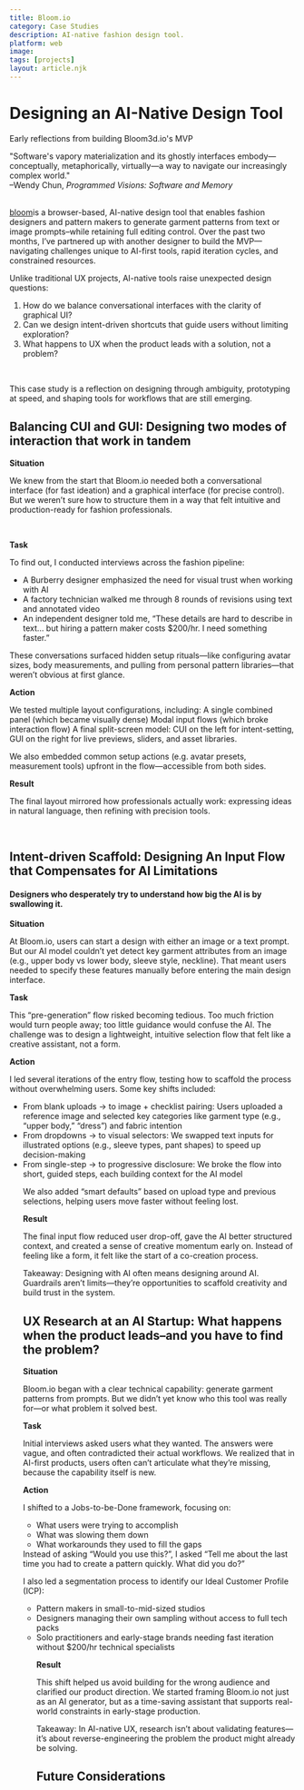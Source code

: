 ```yaml
---
title: Bloom.io
category: Case Studies
description: AI-native fashion design tool.
platform: web
image: 
tags: [projects]
layout: article.njk
---
```


# Designing an AI-Native Design Tool
Early reflections from building Bloom3d.io's MVP
<br>

<div class="quote">
    "Software's vapory materialization and its ghostly interfaces embody— conceptually, metaphorically, virtually—a way to navigate our increasingly complex world." <br>
    –Wendy Chun, <i>Programmed Visions: Software and Memory</i>
</div>

<br>

[bloom](https://bloom3d.io/)is a browser-based, AI-native design tool that enables fashion designers and pattern makers to generate garment patterns from text or image prompts–while retaining full editing control. Over the past two months, I’ve partnered up with another designer to build the MVP—navigating challenges unique to AI-first tools, rapid iteration cycles, and constrained resources.

Unlike traditional UX projects, AI-native tools raise unexpected design questions:
<ol>
    <li> How do we balance conversational interfaces with the clarity of graphical UI?
    <li> Can we design intent-driven shortcuts that guide users without limiting exploration?
    <li> What happens to UX when the product leads with a solution, not a problem?
</ol>
<br>

This case study is a reflection on designing through ambiguity, prototyping at speed, and shaping tools for workflows that are still emerging.

## Balancing CUI and GUI: Designing two modes of interaction that work in tandem

**Situation**

We knew from the start that Bloom.io needed both a conversational interface (for fast ideation) and a graphical interface (for precise control). But we weren’t sure how to structure them in a way that felt intuitive and production-ready for fashion professionals.

<br>

**Task**

To find out, I conducted interviews across the fashion pipeline:
<ul>
    <li>A Burberry designer emphasized the need for visual trust when working with AI
    <li>A factory technician walked me through 8 rounds of revisions using text and annotated video
    <li>An independent designer told me, “These details are hard to describe in text… but hiring a pattern maker costs $200/hr. I need something faster.”
</ul>

These conversations surfaced hidden setup rituals—like configuring avatar sizes, body measurements, and pulling from personal pattern libraries—that weren’t obvious at first glance.

**Action**

We tested multiple layout configurations, including:
A single combined panel (which became visually dense)
Modal input flows (which broke interaction flow)
A final split-screen model: CUI on the left for intent-setting, GUI on the right for live previews, sliders, and asset libraries.

We also embedded common setup actions (e.g. avatar presets, measurement tools) upfront in the flow—accessible from both sides.

**Result**

The final layout mirrored how professionals actually work: expressing ideas in natural language, then refining with precision tools. 

<br>

## Intent-driven Scaffold: Designing An Input Flow that Compensates for AI Limitations

####  Designers who desperately try to understand how big the AI is by swallowing it.

**Situation**

At Bloom.io, users can start a design with either an image or a text prompt. But our AI model couldn’t yet detect key garment attributes from an image (e.g., upper body vs lower body, sleeve style, neckline). That meant users needed to specify these features manually before entering the main design interface.

**Task**

This “pre-generation” flow risked becoming tedious. Too much friction would turn people away; too little guidance would confuse the AI. The challenge was to design a lightweight, intuitive selection flow that felt like a creative assistant, not a form.

**Action**

I led several iterations of the entry flow, testing how to scaffold the process without overwhelming users. Some key shifts included:
<ul>
    <li>From blank uploads → to image + checklist pairing: Users uploaded a reference image and selected key categories like garment type (e.g., “upper body,” “dress”) and fabric intention
    <li>From dropdowns → to visual selectors: We swapped text inputs for illustrated options (e.g., sleeve types, pant shapes) to speed up decision-making
    <li>From single-step → to progressive disclosure: We broke the flow into short, guided steps, each building context for the AI model

We also added “smart defaults” based on upload type and previous selections, helping users move faster without feeling lost.


**Result**

The final input flow reduced user drop-off, gave the AI better structured context, and created a sense of creative momentum early on. Instead of feeling like a form, it felt like the start of a co-creation process.

Takeaway: Designing with AI often means designing around AI. Guardrails aren’t limits—they’re opportunities to scaffold creativity and build trust in the system.


## UX Research at an AI Startup: What happens when the product leads–and you have to find the problem?

**Situation**

Bloom.io began with a clear technical capability: generate garment patterns from prompts. But we didn’t yet know who this tool was really for—or what problem it solved best.

**Task**

Initial interviews asked users what they wanted. The answers were vague, and often contradicted their actual workflows. We realized that in AI-first products, users often can’t articulate what they’re missing, because the capability itself is new.

**Action**

I shifted to a Jobs-to-be-Done framework, focusing on:
<ul>
    <li>What users were trying to accomplish
    <li>What was slowing them down
    <li>What workarounds they used to fill the gaps
</ul>
Instead of asking “Would you use this?”, I asked “Tell me about the last time you had to create a pattern quickly. What did you do?”

I also led a segmentation process to identify our Ideal Customer Profile (ICP):
<ul>
    <li>Pattern makers in small-to-mid-sized studios
    <li>Designers managing their own sampling without access to full tech packs
    <li>Solo practitioners and early-stage brands needing fast iteration without $200/hr technical specialists

**Result**

This shift helped us avoid building for the wrong audience and clarified our product direction. We started framing Bloom.io not just as an AI generator, but as a time-saving assistant that supports real-world constraints in early-stage production.

Takeaway: In AI-native UX, research isn’t about validating features—it’s about reverse-engineering the problem the product might already be solving.


## Future Considerations